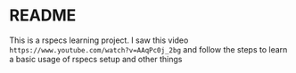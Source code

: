 # README

This is a rspecs learning project. I saw this video `https://www.youtube.com/watch?v=AAqPc0j_2bg`
and follow the steps to learn a basic usage of rspecs setup and other things
